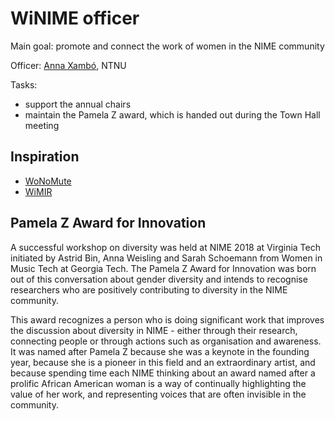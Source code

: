 # WiNIME officer

Main goal: promote and connect the work of women in the NIME community

Officer: [Anna Xambó](http://annaxambo.me/), NTNU

Tasks:

- support the annual chairs
- maintain the Pamela Z award, which is handed out during the Town Hall meeting


## Inspiration

- [WoNoMute](http://wonomute.no/)
- [WiMIR](https://wimir.wordpress.com/)

## Pamela Z Award for Innovation

A successful workshop on diversity was held at NIME 2018 at Virginia Tech initiated by Astrid Bin, Anna Weisling and Sarah Schoemann from Women in Music Tech at Georgia Tech. The Pamela Z Award for Innovation was born out of this conversation about gender diversity and
intends to recognise researchers who are positively contributing to diversity in the NIME community.

This award recognizes a person who is doing significant work that improves the discussion about diversity in NIME - either through their research, connecting people or through actions such as organisation and awareness. It was named after Pamela Z because she was a keynote in the founding year, because she is a pioneer in this field and an extraordinary artist, and because spending time each NIME thinking about an award named after a prolific African American woman is a way of continually highlighting the value of her work, and representing voices that are often invisible in the community.
